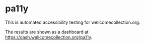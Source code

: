 # pa11y

This is automated accessibility testing for wellcomecollection.org.

The results are shown as a dashboard at <https://dash.wellcomecollection.org/pa11y>.